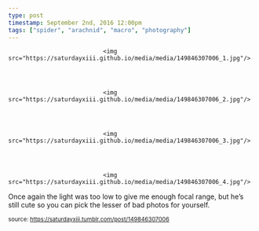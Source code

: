 ```yaml
---
type: post
timestamp: September 2nd, 2016 12:00pm
tags: ["spider", "arachnid", "macro", "photography"]
---
```



                               <img src="https://saturdayxiii.github.io/media/media/149846307006_1.jpg"/>
                           

                                                                                                                           

                               <img src="https://saturdayxiii.github.io/media/media/149846307006_2.jpg"/>
                           

                                                                                                                           

                               <img src="https://saturdayxiii.github.io/media/media/149846307006_3.jpg"/>
                           

                                                                                                                           

                               <img src="https://saturdayxiii.github.io/media/media/149846307006_4.jpg"/>
                           

                                                                                                                      
Once again the light was too low to give me enough focal range, but he’s still cute so you can pick the lesser of bad photos for yourself.
 
                                    
                
                
                
                
                                
<small>source: https://saturdayxiii.tumblr.com/post/149846307006</small>